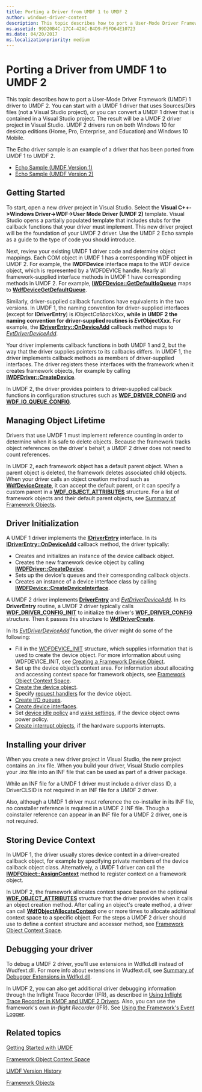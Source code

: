 ```yaml
---
title: Porting a Driver from UMDF 1 to UMDF 2
author: windows-driver-content
description: This topic describes how to port a User-Mode Driver Framework (UMDF) 1 driver to UMDF 2.
ms.assetid: 99D20B4C-17C4-42AC-B4D9-F5FD64E10723
ms.date: 04/20/2017
ms.localizationpriority: medium
---
```


# Porting a Driver from UMDF 1 to UMDF 2


This topic describes how to port a User-Mode Driver Framework (UMDF) 1 driver to UMDF 2. You can start with a UMDF 1 driver that uses Sources/Dirs files (not a Visual Studio project), or you can convert a UMDF 1 driver that is contained in a Visual Studio project. The result will be a UMDF 2 driver project in Visual Studio. UMDF 2 drivers run on both Windows 10 for desktop editions (Home, Pro, Enterprise, and Education) and Windows 10 Mobile.

The Echo driver sample is an example of a driver that has been ported from UMDF 1 to UMDF 2.

-   [Echo Sample (UMDF Version 1)](http://go.microsoft.com/fwlink/p/?LinkId=617707)
-   [Echo Sample (UMDF Version 2)](http://go.microsoft.com/fwlink/p/?LinkId=617708)

## Getting Started


To start, open a new driver project in Visual Studio. Select the **Visual C++-&gt;Windows Driver-&gt;WDF-&gt;User Mode Driver (UMDF 2)** template. Visual Studio opens a partially populated template that includes stubs for the callback functions that your driver must implement. This new driver project will be the foundation of your UMDF 2 driver. Use the UMDF 2 Echo sample as a guide to the type of code you should introduce.

Next, review your existing UMDF 1 driver code and determine object mappings. Each COM object in UMDF 1 has a corresponding WDF object in UMDF 2. For example, the **IWDFDevice** interface maps to the WDF device object, which is represented by a WDFDEVICE handle. Nearly all framework-supplied interface methods in UMDF 1 have corresponding methods in UMDF 2. For example, [**IWDFDevice::GetDefaultIoQueue**](https://msdn.microsoft.com/library/windows/hardware/ff558830) maps to [**WdfDeviceGetDefaultQueue**](https://msdn.microsoft.com/library/windows/hardware/ff545965).

Similarly, driver-supplied callback functions have equivalents in the two versions. In UMDF 1, the naming convention for driver-supplied interfaces (except for **IDriverEntry**) is *I*Object*Callback*Xxx<strong>, while in UMDF 2 the naming convention for driver-supplied routines is *Evt*ObjectXxx</strong>. For example, the [**IDriverEntry::OnDeviceAdd**](https://msdn.microsoft.com/library/windows/hardware/ff554896) callback method maps to [*EvtDriverDeviceAdd*](https://msdn.microsoft.com/library/windows/hardware/ff541693).

Your driver implements callback functions in both UMDF 1 and 2, but the way that the driver supplies pointers to its callbacks differs. In UMDF 1, the driver implements callback methods as members of driver-supplied interfaces. The driver registers these interfaces with the framework when it creates framework objects, for example by calling [**IWDFDriver::CreateDevice**](https://msdn.microsoft.com/library/windows/hardware/ff558899).

In UMDF 2, the driver provides pointers to driver-supplied callback functions in configuration structures such as [**WDF\_DRIVER\_CONFIG**](https://msdn.microsoft.com/library/windows/hardware/ff551300) and [**WDF\_IO\_QUEUE\_CONFIG**](https://msdn.microsoft.com/library/windows/hardware/ff552359).

## Managing Object Lifetime


Drivers that use UMDF 1 must implement reference counting in order to determine when it is safe to delete objects. Because the framework tracks object references on the driver's behalf, a UMDF 2 driver does not need to count references.

In UMDF 2, each framework object has a default parent object. When a parent object is deleted, the framework deletes associated child objects. When your driver calls an object creation method such as [**WdfDeviceCreate**](https://msdn.microsoft.com/library/windows/hardware/ff545926), it can accept the default parent, or it can specify a custom parent in a [**WDF\_OBJECT\_ATTRIBUTES**](https://msdn.microsoft.com/library/windows/hardware/ff552400) structure. For a list of framework objects and their default parent objects, see [Summary of Framework Objects](summary-of-framework-objects.md).

## Driver Initialization


A UMDF 1 driver implements the [**IDriverEntry**](https://msdn.microsoft.com/library/windows/hardware/ff554885) interface. In its [**IDriverEntry::OnDeviceAdd**](https://msdn.microsoft.com/library/windows/hardware/ff554896) callback method, the driver typically:

-   Creates and initializes an instance of the device callback object.
-   Creates the new framework device object by calling [**IWDFDriver::CreateDevice**](https://msdn.microsoft.com/library/windows/hardware/ff558899).
-   Sets up the device's queues and their corresponding callback objects.
-   Creates an instance of a device interface class by calling [**IWDFDevice::CreateDeviceInterface**](https://msdn.microsoft.com/library/windows/hardware/ff557016).

A UMDF 2 driver implements [**DriverEntry**](https://msdn.microsoft.com/library/windows/hardware/ff540807) and [*EvtDriverDeviceAdd*](https://msdn.microsoft.com/library/windows/hardware/ff541693). In its **DriverEntry** routine, a UMDF 2 driver typically calls [**WDF\_DRIVER\_CONFIG\_INIT**](https://msdn.microsoft.com/library/windows/hardware/ff551302) to initialize the driver's [**WDF\_DRIVER\_CONFIG**](https://msdn.microsoft.com/library/windows/hardware/ff551300) structure. Then it passes this structure to [**WdfDriverCreate**](https://msdn.microsoft.com/library/windows/hardware/ff547175).

In its [*EvtDriverDeviceAdd*](https://msdn.microsoft.com/library/windows/hardware/ff541693) function, the driver might do some of the following:

-   Fill in the [WDFDEVICE\_INIT](https://msdn.microsoft.com/library/windows/hardware/ff546951) structure, which supplies information that is used to create the device object. For more information about using WDFDEVICE\_INIT, see [Creating a Framework Device Object](creating-a-framework-device-object.md).
-   Set up the device object’s context area. For information about allocating and accessing context space for framework objects, see [Framework Object Context Space](framework-object-context-space.md).
-   [Create the device object](creating-a-framework-device-object.md).
-   Specify [request handlers](request-handlers.md) for the device object.
-   [Create I/O queues](creating-i-o-queues.md).
-   [Create device interfaces](using-device-interfaces.md).
-   Set [device idle policy](supporting-idle-power-down.md) and [wake settings](supporting-system-wake-up.md), if the device object owns power policy.
-   [Create interrupt objects](creating-an-interrupt-object.md), if the hardware supports interrupts.

## Installing your driver


When you create a new driver project in Visual Studio, the new project contains an .inx file. When you build your driver, Visual Studio compiles your .inx file into an INF file that can be used as part of a driver package.

While an INF file for a UMDF 1 driver must include a driver class ID, a DriverCLSID is not required in an INF file for a UMDF 2 driver.

Also, although a UMDF 1 driver must reference the co-installer in its INF file, no constaller reference is required in a UMDF 2 INF file. Though a coinstaller reference can appear in an INF file for a UMDF 2 driver, one is not required.

## Storing Device Context


In UMDF 1, the driver usually stores device context in a driver-created callback object, for example by specifying private members of the device callback object class. Alternatively, a UMDF 1 driver can call the [**IWDFObject::AssignContext**](https://msdn.microsoft.com/library/windows/hardware/ff560208) method to register context on a framework object.

In UMDF 2, the framework allocates context space based on the optional [**WDF\_OBJECT\_ATTRIBUTES**](https://msdn.microsoft.com/library/windows/hardware/ff552400) structure that the driver provides when it calls an object creation method. After calling an object's create method, a driver can call [**WdfObjectAllocateContext**](https://msdn.microsoft.com/library/windows/hardware/ff548723) one or more times to allocate additional context space to a specific object. For the steps a UMDF 2 driver should use to define a context structure and accessor method, see [Framework Object Context Space](framework-object-context-space.md).

## Debugging your driver


To debug a UMDF 2 driver, you'll use extensions in Wdfkd.dll instead of Wudfext.dll. For more info about extensions in Wudfext.dll, see [Summary of Debugger Extensions in Wdfkd.dll](debugger-extensions-for-kmdf-drivers.md).

In UMDF 2, you can also get additional driver debugging information through the Inflight Trace Recorder (IFR), as described in [Using Inflight Trace Recorder in KMDF and UMDF 2 Drivers](using-wpp-software-tracing-in-kmdf-and-umdf-2-drivers.md). Also, you can use the framework's own *In-flight Recorder* (IFR). See [Using the Framework's Event Logger](using-the-framework-s-event-logger.md).

## Related topics


[Getting Started with UMDF](getting-started-with-umdf-version-2.md)

[Framework Object Context Space](framework-object-context-space.md)

[UMDF Version History](umdf-version-history.md)

[Framework Objects](framework-objects.md)

 

 






